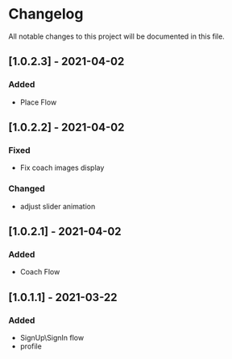 # Changelog 
All notable changes to this project will be documented in this file.

## [1.0.2.3] - 2021-04-02
### Added
- Place Flow

## [1.0.2.2] - 2021-04-02
### Fixed
- Fix coach images display
### Changed
 - adjust slider animation

## [1.0.2.1] - 2021-04-02
### Added
- Coach Flow

## [1.0.1.1] - 2021-03-22
### Added
- SignUp\SignIn flow
- profile

